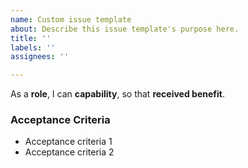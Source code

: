 ```yaml
---
name: Custom issue template
about: Describe this issue template's purpose here.
title: ''
labels: ''
assignees: ''

---
```


As a **role**, I can **capability**, so that **received benefit**.


### Acceptance Criteria

- Acceptance criteria 1
- Acceptance criteria 2
